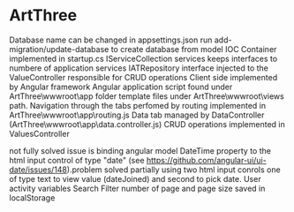 # ArtThree
Database name can be changed in appsettings.json
run add-migration/update-database to create database from model
IOC Container implemented in startup.cs
IServiceCollection services keeps interfaces to numbere of application services
IATRepository interface injected to the ValueController responsible for CRUD operations
Client side implemented by Angular framework
Angular application script found under ArtThree\wwwroot\app folder
template files under ArtThree\wwwroot\views path.
Navigation through the tabs perfomed by routing implemented in ArtThree\wwwroot\app\routing.js
Data tab managed by DataController (ArtThree\wwwroot\app\data.controller.js)
CRUD operations implemented in ValuesController

not fully solved issue is binding angular model DateTime property to the html input control of type "date"
(see https://github.com/angular-ui/ui-date/issues/148).problem solved partially using two html input conrols one of type text to view value (dateJoined)
and second to pick date.
User activity variables Search Filter number of page and page size saved in localStorage

